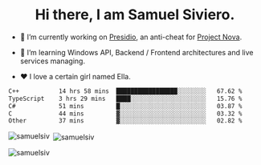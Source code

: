 <h1 align="center">Hi there, I am Samuel Siviero.</h1>

- 🔭 I’m currently working on [Presidio](https://presidio.ac), an anti-cheat for [Project Nova](https://discord.gg/novafn).

- 🌱 I’m learning Windows API, Backend / Frontend architectures and live services managing.

- ❤️ I love a certain girl named Ella.

<!--START_SECTION:waka-->

```txt
C++           14 hrs 58 mins  █████████████████░░░░░░░░   67.62 %
TypeScript    3 hrs 29 mins   ████░░░░░░░░░░░░░░░░░░░░░   15.76 %
C#            51 mins         █░░░░░░░░░░░░░░░░░░░░░░░░   03.87 %
C             44 mins         ▓░░░░░░░░░░░░░░░░░░░░░░░░   03.32 %
Other         37 mins         ▓░░░░░░░░░░░░░░░░░░░░░░░░   02.82 %
```

<!--END_SECTION:waka-->

<p><img align="left" src="https://github-readme-stats.vercel.app/api/top-langs?username=samuelsiv&show_icons=true&locale=en&layout=compact&theme=radical" alt="samuelsiv" /></p>

<p>&nbsp;<img align="center" src="https://github-readme-stats.vercel.app/api?username=samuelsiv&show_icons=true&locale=en&theme=radical" alt="samuelsiv" /></p>
<p align="left"> <img src="https://komarev.com/ghpvc/?username=samuelsiv&label=Profile%20views&color=0e75b6&style=flat" alt="samuelsiv" /> </p>

